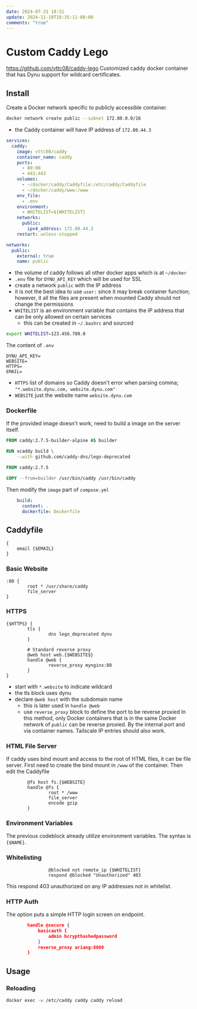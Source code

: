 ```yaml
---
date: 2024-07-31 18:51
update: 2024-11-10T18:35:11-08:00
comments: "true"
---
```

# Custom Caddy Lego
https://github.com/vttc08/caddy-lego
Customized caddy docker container that has Dynu support for wildcard certificates.
## Install
Create a Docker network specific to publicly accessible container.
```bash
docker network create public --subnet 172.80.0.0/16
```

- the Caddy container will have IP address of `172.80.44.3`
```yaml
services:
  caddy:
    image: vttc08/caddy
    container_name: caddy
    ports:
      - 80:80
      - 443:443
    volumes:
      - ~/docker/caddy/Caddyfile:/etc/caddy/Caddyfile
      - ~/docker/caddy/www:/www
    env_file:
      - .env
    environment:
	  - WHITELIST=${WHITELIST}
    networks:
      public:
        ipv4_address: 172.80.44.3
    restart: unless-stopped

networks:
  public:
    external: true
    name: public

```
- the volume of caddy follows all other docker apps which is at `~/docker`
- `.env` file for `DYNU_API_KEY` which will be used for SSL
- create a network `public` with the IP address
- it is not the best idea to use `user:` since it may break container function; however, it all the files are present when mounted Caddy should not change the permissions
- `WHITELIST` is an environment variable that contains the IP address that can be only allowed on certain services
	- this can be created in `~/.bashrc` and sourced
```bash
export WHITELIST=123.456.789.0
```

The content of `.env`
```
DYNU_API_KEY=
WEBSITE=
HTTPS=
EMAIL=
```
- `HTTPS` list of domains so Caddy doesn't error when parsing comma; `"*.website.dynu.com, website.dynu.com"`
- `WEBSITE` just the website name `website.dynu.com`
### Dockerfile
If the provided image doesn't work, need to build a image on the server itself.
``` dockerfile
FROM caddy:2.7.5-builder-alpine AS builder

RUN xcaddy build \
    --with github.com/caddy-dns/lego-deprecated

FROM caddy:2.7.5

COPY --from=builder /usr/bin/caddy /usr/bin/caddy
```
Then modify the `image` part of `compose.yml`
```yaml
    build:
      context: .
      dockerfile: Dockerfile
```
## Caddyfile
```
{
    email {$EMAIL}
}
```
### Basic Website
```
:80 {
        root * /usr/share/caddy
        file_server
}
```
### HTTPS
```
{$HTTPS} {
        tls {
                dns lego_deprecated dynu
        }

        # Standard reverse proxy
        @web host web.{$WEBSITE$}
        handle @web {
                reverse_proxy mynginx:80
        }
}
```
- start with `*.website` to indicate wildcard
- the tls block uses dynu
- declare `@web host` with the subdomain name 
	- this is later used in `handle @web`
	- use `reverse_proxy` block to define the port to be reverse proxied
In this method, only Docker containers that is in the same Docker network of `public` can be reverse proxied. By the internal port and via container names. Tailscale IP entries should also work.
### HTML File Server
If caddy uses bind mount and access to the root of HTML files, it can be file server. First need to create the bind mount in `/www` of the container. Then edit the Caddyfile
```
        @fs host fs.{$WEBSITE}
        handle @fs {
                root * /www
                file_server
                encode gzip
        }
```
### Environment Variables
The previous codeblock already utilize environment variables. The syntax is `{$NAME}`.
### Whitelisting
```
                @blocked not remote_ip {$WHITELIST}
                respond @blocked "Unauthorized" 403
```
This respond 403 unauthorized on any IP addresses not in whitelist.
### HTTP Auth
The option puts a simple HTTP login screen on endpoint.
```json
        handle @secure {
            basicauth {
                admin bcrypthashedpassword
            }
            reverse_proxy ariang:8080
        }
```

## Usage
### Reloading
```bash
docker exec -w /etc/caddy caddy caddy reload
```